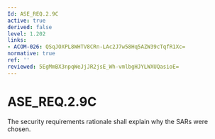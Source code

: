 ```yaml
---
Id: ASE_REQ.2.9C
active: true
derived: false
level: 1.202
links:
- ACOM-026: QSqJOXPL8WHTV8CRn-LAc2J7w58Hq5AZW39cTqfR1Xc=
normative: true
ref: ''
reviewed: 5EgMmBX3npqWeJjJR2jsE_Wh-vmlbgHJYLWXUQasioE=
---
```


# ASE_REQ.2.9C

The security requirements rationale shall explain why the SARs were chosen.